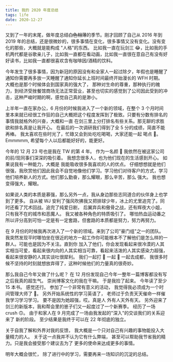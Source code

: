 ```yaml
---
title: 我的 2020 年度总结
tags: life
date: 2020-12-27
---
```


又到了一年的末尾，做年度总结~~白色相薄~~的季节。刚才回顾了自己从 2016 年到 2019 年的总结，还是很微妙的，很多事情在变化，很多事情又没有变化。没有变化的那些，大概就是能构成
"人格"的东西。 比如我一直在玩剑三 😂，比如我的手机两代都是谷歌亲儿子，比如我一直都在看动画，比如我一直很在意自己有没有好好读书，比如我一直都很喜欢含有咖啡因/酒精的饮料。

今年发生了很多事情，因为新冠的原因没有和全家人一起过除夕，年假也是睡醒了通知你需要再多放一天睡醒了通知你延长上班时间最终开始漫长的 WFH 时期。 大概也是那个时候体会到国家真的强大了，
那种对生命的尊重，那种执行的魄力，到经济受挫餐馆商场无法正常营业，甚至也切实的感觉到了公司因此受到的冲击，这种严峻时期的啊，感觉自己真的是渺小。

上半年一直在家办公，6 月份的时候我进入了一个新的领域，在整个 3 个月时间里本来就已经很工作狂的自己大概把这个程度发挥到了极致。只要有分数有排名的事情我就格外的兴奋，大概和一直
在剑三里上分打排名有些关系。那无聊的求胜欲和排名真是让我开心。 在最后的一次调研我们得到了全 5 分的成绩，简直不能再棒。 我太喜欢在些时光了，忙碌又会到处吃吃喝喝，大家还能一起
喝点 🍺。 Emmmmm, 希望每个人以后都能好好的，能更好。

今年的 12 月 23 号也是我在 TW 的第 4 年。 作为一名颜 🐶 我依然在被这家公司的前/现同事们深深的吸引着。 我想念很多人，也为他们现在的生活感到开心。 如果说我有一种能力，大概是
我能吸收很多我喜欢的人的优点。 仔细想想就是他们很强，我欣赏他们因此我会不自觉地像他们学习。学习他们对待客户的方式，学习他们培养新人的方式。他们那么勤奋，那么耀眼，那么辛苦，那么
强大。 我也想变得强大，耀眼。

如果说人类的本质是慕强，那么另外一点，我从身边那些志同道合的伙伴身上也学到了更多。 自从被 WJ 安利了强风吹拂我又把排球少年，冰上的尤里追完了。同时还看了咒术回战。追完了纯爱日剧，
后翼弃兵和傲骨之战，还有辉夜大小姐，只有我不在的城市和恶魔人。 我又被各种角色的特质吸引了。 哪怕热血运动番之所以评分高到可怕一定是有一定套路，但套路的本质都是努力，努力再努力。

在 9 月份的时候我再次进入了一个新的领域。来到了公司"豪门组"之一的团队。我突然发现平时哪怕坐在很近的地方一起工作你可能根本不了解他们是怎么样的一群人。可能也是因为不关注。直到你
加入了他们，你会发现看起来很冷漠的人其实相当可爱，看起来很内向的人其实相当可靠，看起来活泼的人其实感染力超强，看起来很安静的人其实谈吐很犀利。 我们一起打 🏀 一起 🎿 一起去成都，
我很多时候不坚持的时刻就想放弃得了，这种时候他们的力量真的很奇妙。

那么我自己今年又做了什么呢？ 在 12 月份发现自己今年一整年一篇博客都没有写之后我真的超生气。 崇尚博客文化的我在干嘛。 于是我捡了起来。 今年读了至少 15 本书。 感觉还行。
参加了一个非常有意义的活动， 我觉得我必须成为一个时间管理大师了 🌚。 另外开始系统性的学习英语了， 老师过于负责天天催命一样催我学习学习学习。 要不是因为她超强，哎。真是人
外有人天外有天。 另外迎来了剑三的新版本，我和帮会里的崽子们又一起度过了一个新赛季。 经历了一场 crush 🙃。 由于和家人在 9 月完成了一场由我发起的"深入"的交谈我们的关系迎来了
新的阶段。 至少结果是我终于可以在 22 年彻底的独立。

关于自我了解和外界对我的反馈， 我大概是一个只对自己有兴趣的事物能投入大量精力的人。 关于这一点我并不认为它有什么弊端， 甚至可以帮助我节省我的精力。只是我会接受那个建议去为了
更多的使命来达成更多的事情。

明年大概会很忙， 除了进行中的学习，需要再来一场知识的沉淀的总结。


